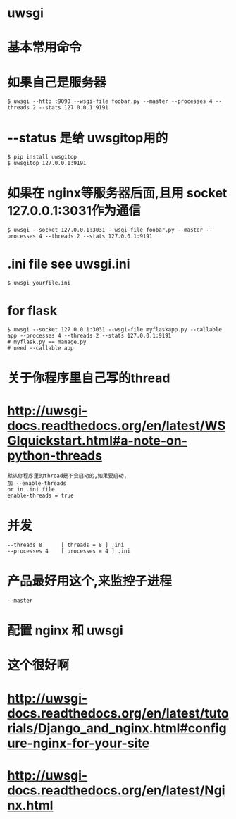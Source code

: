 # uwsgi

# 基本常用命令
# 如果自己是服务器

    $ uwsgi --http :9090 --wsgi-file foobar.py --master --processes 4 --threads 2 --stats 127.0.0.1:9191

# --status 是给 uwsgitop用的
    $ pip install uwsgitop
    $ uwsgitop 127.0.0.1:9191


# 如果在 nginx等服务器后面,且用 socket 127.0.0.1:3031作为通信
    $ uwsgi --socket 127.0.0.1:3031 --wsgi-file foobar.py --master --processes 4 --threads 2 --stats 127.0.0.1:9191

# .ini file see uwsgi.ini
    $ uwsgi yourfile.ini

# for flask
    $ uwsgi --socket 127.0.0.1:3031 --wsgi-file myflaskapp.py --callable app --processes 4 --threads 2 --stats 127.0.0.1:9191
    # myflask.py == manage.py
    # need --callable app

# 关于你程序里自己写的thread
# http://uwsgi-docs.readthedocs.org/en/latest/WSGIquickstart.html#a-note-on-python-threads
    默认你程序里的thread是不会启动的,如果要启动,
    加 --enable-threads
    or in .ini file
    enable-threads = true

# 并发
    --threads 8      [ threads = 8 ] .ini
    --processes 4    [ processes = 4 ] .ini

# 产品最好用这个,来监控子进程
    --master

# 配置 nginx 和 uwsgi
# 这个很好啊
# http://uwsgi-docs.readthedocs.org/en/latest/tutorials/Django_and_nginx.html#configure-nginx-for-your-site
# http://uwsgi-docs.readthedocs.org/en/latest/Nginx.html

